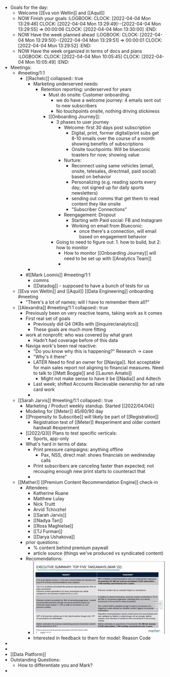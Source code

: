 - Goals for the day:
	- Welcome [[Eva von Weltin]] and [[Aquil]]
	- NOW Finish your goals
	  :LOGBOOK:
	  CLOCK: [2022-04-04 Mon 13:29:46]
	  CLOCK: [2022-04-04 Mon 13:29:49]--[2022-04-04 Mon 13:29:55] =>  00:00:06
	  CLOCK: [2022-04-04 Mon 13:30:00]
	  :END:
	- NOW Have the week planned ahead
	  :LOGBOOK:
	  CLOCK: [2022-04-04 Mon 13:29:50]--[2022-04-04 Mon 13:29:51] =>  00:00:01
	  CLOCK: [2022-04-04 Mon 13:29:52]
	  :END:
	- NOW Have the week organized in terms of docs and plans
	  :LOGBOOK:
	  CLOCK: [2022-04-04 Mon 10:05:45]
	  CLOCK: [2022-04-04 Mon 10:05:49]
	  :END:
- Meetings:
	- #meeting/1:1
		- [[Rachelc]]
		  collapsed:: true
			- Marketing underserved needs:
				- Retention reporting: underserved for years
					- Must do onsite: Customer onboarding.
						- we do have a welcome journey: 4 emails sent out to new subscribers
						- No touchpoints onsite, nothing driving stickiness
					- [[Onboarding Journey]]:
						- 3 phases to user journey
							- Welcome: first 30 days post subscription
								- Digital, print, former digital/print subs get 8-10 emails over the course of a month showing benefits of subscriptions
								- Onsite touchpoints: Will be blueconic toasters for now; showing value
							- Nurture:
								- Reconnect using same vehicles (email, onsite, telesales, directmail, paid social) based on behavior
								- Personalizing (e.g. reading sports every day; not signed up for daily sports newsletters)
								- sending out comms that get them to read content they like onsite
								- "Subscriber Connections"
							- Reengagement: Dropout
								- Starting with Paid social: FB and Instagram
								- Working on email from Blueconic:
									- once there's a connection, will email based on engagement behavior
						- Going to need to figure out: 1. how to build, but 2: how to monitor
							- How to monitor [[Onboarding Journey]] will need to be set up with [[Analytics Team]]
							-
			-
		- #[[Mark Loomis]] #meeting/1:1
			- comms
			- [[Datadog]] - supposed to have a bunch of tests for us
	- [[Eva von Weltin]] and [[Aquil]] [[Data Engineering]] onboarding #meeting
		- "There's a lot of names; will I have to remember them all?"
	- [[Alexandra]] #meeting/1:1
	  collapsed:: true
		- Previously been on very reactive teams, taking work as it comes
		- First real set of goals
			- Previously did Q4 OKRs with [[inquirer/analytics]]
			- These goals are much more fitting
		- work at nonprofit: who was covered by what grant
			- Hadn't had coverage before of this data
		- Naviga work's been real reactive:
			- "Do you know why this is happening?" Research -> case
			- "Why's it there"
			- LATER Need to find an owner for [[Naviga]]. Not acceptable for main sales report not aligning to financial measures. Need to talk to [[Matt Boggie]] and [[Lauren Amato]]
				- Might not make sense to have it be [[Nadia]] and Adtech
			- Last week; shifted Accounts Recievable ownership for ad rate card work
			-
	- [[Sarah Jarvis]] #meeting/1:1
	  collapsed:: true
		- Marketing / Product weekly standup. Started [[2022/04/04]]
		- Modeling for [[Meter]] 45/60/90 day
		- [[Propensity to Subscribe]] will likely be part of [[Registration]]
			- Registration test of [[Meter]] #experiment and older content hardwall #experiment
		- [[2022/Q3]] Plans to test specific verticals:
			- Sports, app-only
		- What's hard in terms of data:
			- Print pressure campaigns: anything offline
				- Pax, NSS, direct mail: shows financials on wednesday calls
			- Print subscribers are canceling faster than expected; not recouping enough new print starts to counteract that
			-
	- [[Mather]] [[Premium Content Recommendation Engine]] check-in
		- Attendees:
			- Katherine Ruane
			- Matthew Lulay
			- Nick Truitt
			- Arvid Tchivzhel
			- [[Sarah Jarvis]]
			- [[Nadya Tan]]
			- [[Ross Maghielse]]
			- [[TJ Furman]]
			- [[Darya Ushakova]]
		- prior questions:
			- % content behind premium paywall
			- article source (things we've produced vs syndicated content)
		- Recomendations:
			- ![image.png](../assets/image_1649100951486_0.png)
			- Interested in feedback to them for model: Reason Code
-
-
- [[Data Platform]]
- Outstanding Questions:
	- How to differentiate you and Mark?
-